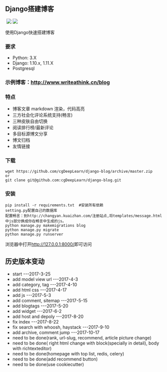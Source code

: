 ## Django搭建博客
  [![](https://img.shields.io/badge/Django-1.11-green.svg)](http://www.writeathink.cn/blog/)
[![](https://img.shields.io/badge/Powered%20by-@cgDeepLearn-blue.svg)](http://www.writeathink.cn/blog/)

使用Django快速搭建博客
### 要求
* Python: 3.X
* Django: 1.10.x, 1.11.X
* Postgresql

### 示例博客：<http://www.writeathink.cn/blog>

### 特点

* 博客文章 markdown 渲染，代码高亮
* 三方社会化评论系统支持(畅言)
* 三种皮肤自由切换
* 阅读排行榜/最新评论
* 多目标源博文分享
* 博文归档
* 友情链接

### 下载
```
wget https://github.com/cgDeepLearn/django-blog/archive/master.zip
or
git clone git@github.com:cgDeepLearn/django-blog.git
```

### 安装
```
pip install -r requirements.txt  #安装所有依赖
setting.py配置自己的数据库
配置畅言：到http://changyan.kuaizhan.com/注册站点,将templates/message.html中js部分换成你在畅言中生成的js。
python manage.py makemigrations blog
python manage.py migrate
python manage.py runserver
```

浏览器中打开<http://127.0.0.1:8000/>即可访问

## 历史版本变动

* start    ---2017-3-25
* add model view url    ---2017-4-3
* add category, tag  ---2017-4-10
* add html css ---2017-4-17
* add js  ---2017-5-3
* add comment, sitemap  ---2017-5-15
* add blogtags  ---2017-5-20
* add widget  ---2017-6-2
* add host and depoly  ---2017-8-20
* fix index  ---2017-8-22
* fix search with whoosh, haystack ---2017-9-10
* add archive, comment jump ---2017-10-17
* need to be done(rank, url-slug, recommend, article picture change)
* need to be done( right html change with block(specially in detail), body with richtexteditor)
* need to be done(homepage with top list, redis, celery)
* need to be done(add recommend button)
* need to be done(use cookiecutter)

